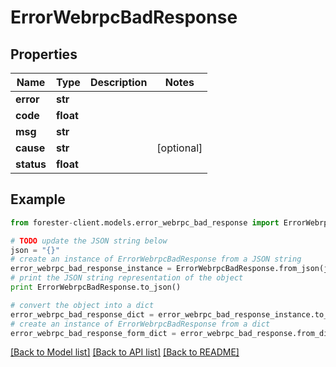 # ErrorWebrpcBadResponse


## Properties

Name | Type | Description | Notes
------------ | ------------- | ------------- | -------------
**error** | **str** |  | 
**code** | **float** |  | 
**msg** | **str** |  | 
**cause** | **str** |  | [optional] 
**status** | **float** |  | 

## Example

```python
from forester-client.models.error_webrpc_bad_response import ErrorWebrpcBadResponse

# TODO update the JSON string below
json = "{}"
# create an instance of ErrorWebrpcBadResponse from a JSON string
error_webrpc_bad_response_instance = ErrorWebrpcBadResponse.from_json(json)
# print the JSON string representation of the object
print ErrorWebrpcBadResponse.to_json()

# convert the object into a dict
error_webrpc_bad_response_dict = error_webrpc_bad_response_instance.to_dict()
# create an instance of ErrorWebrpcBadResponse from a dict
error_webrpc_bad_response_form_dict = error_webrpc_bad_response.from_dict(error_webrpc_bad_response_dict)
```
[[Back to Model list]](../README.md#documentation-for-models) [[Back to API list]](../README.md#documentation-for-api-endpoints) [[Back to README]](../README.md)


